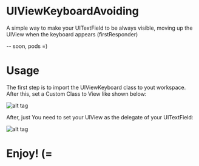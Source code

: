 # UIViewKeyboardAvoiding
A simple way to make your UITextField to be always visible, moving up the UIView when the keyboard appears (firstResponder)

-- soon, pods =)

# Usage
The first step is to import the UIViewKeyboard class to yout workspace.
After this, set a Custom Class to View like shown below:

![alt tag](https://cloud.githubusercontent.com/assets/14286416/11843048/7b13cbcc-a3ee-11e5-88ef-8c35da02e6a9.png)

After, just You need to set your UIView as the delegate of your UITextField:

![alt tag](https://cloud.githubusercontent.com/assets/14286416/11843049/7b162f7a-a3ee-11e5-9ef8-13a4414c245d.png)

# Enjoy! (=
